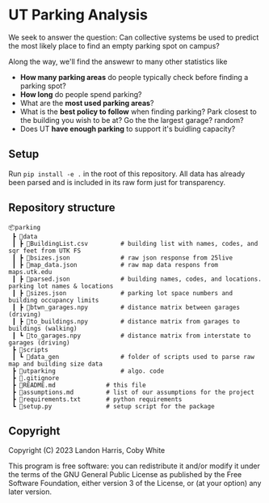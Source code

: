 # UT Parking Analysis

We seek to answer the question: Can collective systems be used to predict the most likely place to find an empty parking spot on campus?

Along the way, we'll find the answewr to many other statistics like
 - **How many parking areas** do people typically check before finding a parking spot?
 - **How long** do people spend parking?
 - What are the **most used parking areas**?
 - What is the **best policy to follow** when finding parking? Park closest to the building you wish to be at? Go the the largest garage? random?
 - Does UT **have enough parking** to support it's buidling capacity?

## Setup

Run `pip install -e .` in the root of this repository. All data has already been parsed
and is included in its raw form just for transparency. 

## Repository structure

```
📦parking
 ┣ 📂data
 ┃ ┣ 📜BuildingList.csv         # building list with names, codes, and sqr feet from UTK FS
 ┃ ┣ 📜bsizes.json              # raw json response from 25live
 ┃ ┣ 📜map_data.json            # raw map data respons from maps.utk.edu
 ┃ ┣ 📜parsed.json              # building names, codes, and locations. parking lot names & locations
 ┃ ┣ 📜sizes.json               # parking lot space numbers and building occupancy limits
 ┃ ┣ 📜btwn_garages.npy         # distance matrix between garages (driving)
 ┃ ┣ 📜to_buildings.npy         # distance matrix from garages to buildings (walking)
 ┃ ┗ 📜to_garages.npy           # distance matrix from interstate to garages (driving)
 ┣ 📂scripts
 ┃ ┗ 📂data_gen                 # folder of scripts used to parse raw map and building size data
 ┣ 📂utparking                  # algo. code
 ┣ 📜.gitignore
 ┣ 📜README.md              # this file
 ┣ 📜assumptions.md         # list of our assumptions for the project
 ┣ 📜requirements.txt       # python requirements
 ┗ 📜setup.py               # setup script for the package
```

## Copyright
Copyright (C) 2023 Landon Harris, Coby White

This program is free software: you can redistribute it and/or modify
it under the terms of the GNU General Public License as published by
the Free Software Foundation, either version 3 of the License, or
(at your option) any later version.

